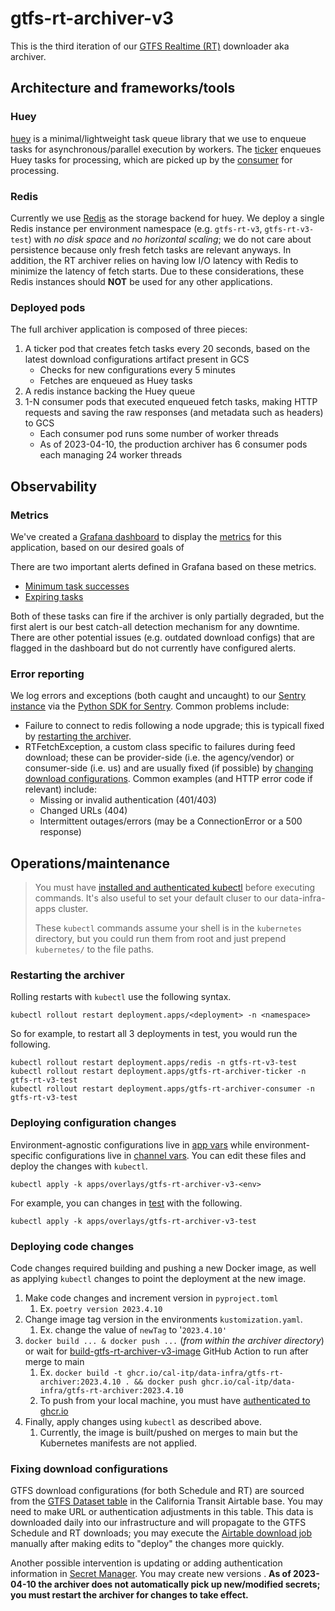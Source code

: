 # gtfs-rt-archiver-v3

This is the third iteration of our [GTFS Realtime (RT)](https://gtfs.org/realtime/) downloader aka archiver.

## Architecture and frameworks/tools

### Huey
[huey](https://github.com/coleifer/huey) is a minimal/lightweight task queue library that we use to enqueue tasks for asynchronous/parallel execution by workers. The [ticker](./gtfs_rt_archiver_v3/ticker.py) enqueues Huey tasks for processing, which are picked up by the [consumer](./gtfs_rt_archiver_v3/consumer.py) for processing.

### Redis
Currently we use [Redis](https://github.com/redis/redis) as the storage backend
for huey. We deploy a single Redis instance per environment namespace
(e.g. `gtfs-rt-v3`, `gtfs-rt-v3-test`) with _no disk space_ and _no horizontal scaling_; we do not care about persistence because only fresh fetch tasks are relevant anyways.
In addition, the RT archiver relies on having low I/O latency with Redis to
minimize the latency of fetch starts. Due to these considerations, these Redis
instances should **NOT** be used for any other applications.

### Deployed pods
The full archiver application is composed of three pieces:
1. A ticker pod that creates fetch tasks every 20 seconds, based on the latest download configurations artifact present in GCS
    * Checks for new configurations every 5 minutes
    * Fetches are enqueued as Huey tasks
2. A redis instance backing the Huey queue
3. 1-N consumer pods that executed enqueued fetch tasks, making HTTP requests and saving the raw responses (and metadata such as headers) to GCS
    * Each consumer pod runs some number of worker threads
    * As of 2023-04-10, the production archiver has 6 consumer pods each managing 24 worker threads

## Observability

### Metrics
We've created a [Grafana dashboard](https://monitoring.calitp.org/d/AqZT_PA4k/gtfs-rt-archiver) to display the [metrics](./gtfs_rt_archiver_v3/metrics.py) for this application, based on our desired goals of

There are two important alerts defined in Grafana based on these metrics.
* [Minimum task successes](https://monitoring.calitp.org/alerting/grafana/nrbFSw0Vz/view)
* [Expiring tasks](https://monitoring.calitp.org/alerting/grafana/O595SQA4k/view)

Both of these tasks can fire if the archiver is only partially degraded, but the first alert is our best catch-all detection mechanism for any downtime. There are other potential issues (e.g. outdated download configs) that are flagged in the dashboard but do not currently have configured alerts.

### Error reporting
We log errors and exceptions (both caught and uncaught) to our [Sentry instance](https://sentry.calitp.org/) via the [Python SDK for Sentry](https://github.com/getsentry/sentry-python). Common problems include:
* Failure to connect to redis following a node upgrade; this is typicall fixed by [restarting the archiver](#restarting-the-archiver).
* RTFetchException, a custom class specific to failures during feed download; these can be provider-side (i.e. the agency/vendor) or consumer-side (i.e. us) and are usually fixed (if possible) by [changing download configurations](#fixing-download-configurations). Common examples (and HTTP error code if relevant) include:
  * Missing or invalid authentication (401/403)
  * Changed URLs (404)
  * Intermittent outages/errors (may be a ConnectionError or a 500 response)


## Operations/maintenance

> You must have [installed and authenticated kubectl](https://cloud.google.com/kubernetes-engine/docs/how-to/cluster-access-for-kubectl) before executing commands. It's also useful to set your default cluser to our data-infra-apps cluster.
>
> These `kubectl` commands assume your shell is in the `kubernetes` directory, but you could run them from root and just prepend `kubernetes/` to the file paths.

### Restarting the archiver
Rolling restarts with `kubectl` use the following syntax.
```shell
kubectl rollout restart deployment.apps/<deployment> -n <namespace>
```

So for example, to restart all 3 deployments in test, you would run the following.
```shell
kubectl rollout restart deployment.apps/redis -n gtfs-rt-v3-test
kubectl rollout restart deployment.apps/gtfs-rt-archiver-ticker -n gtfs-rt-v3-test
kubectl rollout restart deployment.apps/gtfs-rt-archiver-consumer -n gtfs-rt-v3-test
```

### Deploying configuration changes
Environment-agnostic configurations live in [app vars](../../kubernetes/apps/manifests/gtfs-rt-archiver-v3/archiver-app-vars.yaml) while environment-specific configurations live in [channel vars](../../kubernetes/apps/overlays/gtfs-rt-archiver-v3-test/archiver-channel-vars.yaml). You can edit these files and deploy the changes with `kubectl`.
```
kubectl apply -k apps/overlays/gtfs-rt-archiver-v3-<env>
```

For example, you can changes in [test](../../kubernetes/apps/overlays/gtfs-rt-archiver-v3-test/archiver-channel-vars.yaml) with the following.
```
kubectl apply -k apps/overlays/gtfs-rt-archiver-v3-test
```

### Deploying code changes
Code changes required building and pushing a new Docker image, as well as applying `kubectl` changes to point the deployment at the new image.
1. Make code changes and increment version in `pyproject.toml`
   1. Ex. `poetry version 2023.4.10`
2. Change image tag version in the environments `kustomization.yaml`.
   1. Ex. change the value of `newTag` to '`2023.4.10'`
3. `docker build ... & docker push ...` (*from within the archiver directory*) or wait for [build-gtfs-rt-archiver-v3-image](../../.github/workflows/build-gtfs-rt-archiver-v3-image.yml) GitHub Action to run after merge to main
   1. Ex. `docker build -t ghcr.io/cal-itp/data-infra/gtfs-rt-archiver:2023.4.10 . && docker push ghcr.io/cal-itp/data-infra/gtfs-rt-archiver:2023.4.10`
   2. To push from your local machine, you must have [authenticated to ghcr.io](https://docs.github.com/en/packages/working-with-a-github-packages-registry/working-with-the-container-registry#authenticating-to-the-container-registry)
4. Finally, apply changes using `kubectl` as described above.
   1. Currently, the image is built/pushed on merges to main but the Kubernetes manifests are not applied.

### Fixing download configurations
GTFS download configurations (for both Schedule and RT) are sourced from the [GTFS Dataset table](https://airtable.com/appPnJWrQ7ui4UmIl/tbl5V6Vjs4mNQgYbc) in the California Transit Airtable base. You may need to make URL or authentication adjustments in this table. This data is downloaded daily into our infrastructure and will propagate to the GTFS Schedule and RT downloads; you may execute the [Airtable download job](https://o1d2fa0877cf3fb10p-tp.appspot.com/dags/airtable_loader_v2/grid) manually after making edits to "deploy" the changes more quickly.

Another possible intervention is updating or adding authentication information in [Secret Manager](). You may create new versions . **As of 2023-04-10 the archiver does not automatically pick up new/modified secrets; you must restart the archiver for changes to take effect.**
